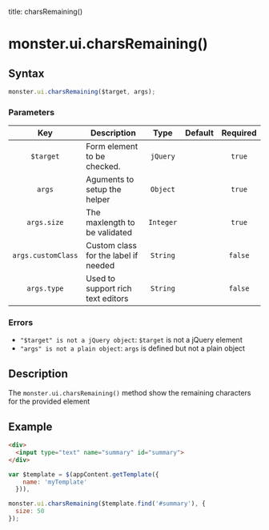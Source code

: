 title: charsRemaining()

# monster.ui.charsRemaining()

## Syntax
```javascript
monster.ui.charsRemaining($target, args);
```

### Parameters
Key | Description | Type | Default | Required
:-: | --- | :-: | :-: | :-:
`$target` | Form element to be checked. | `jQuery` | | `true`
`args` | Aguments to setup the helper | `Object` | | `true`
`args.size` | The maxlength to be validated | `Integer` | | `true`
`args.customClass` | Custom class for the label if needed | `String` | | `false`
`args.type` | Used to support rich text editors | `String` | | `false`

### Errors

* `"$target" is not a jQuery object`: `$target` is not a jQuery element
* `"args" is not a plain object`: `args` is defined but not a plain object

## Description
The `monster.ui.charsRemaining()` method show the remaining characters for the provided element

## Example

```html
<div>
  <input type="text" name="summary" id="summary">
</div>
```
```javascript
var $template = $(appContent.getTemplate({
    name: 'myTemplate'
  })),

monster.ui.charsRemaining($template.find('#summary'), {
  size: 50
});
```
